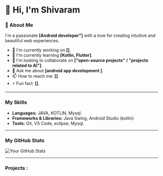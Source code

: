 # 👋 Hi, I'm Shivaram

### 🚀 About Me

I'm a passionate **[Android developer"]** with a love for creating intuitive and beautiful web experiences. 

- 🔭 I'm currently working on **[]**.
- 🌱 I'm currently learning **[Kotlin, Flutter]**.
- 👯 I'm looking to collaborate on **["open-source projects" / "projects related to AI"]**.
- 💬 Ask me about **[android app development ]**.
- 📫 How to reach me: **[]**.
- ⚡ Fun fact: **[]**.

---

### My Skills

- **Languages:** JAVA, KOTLIN, Mysql.
- **Frameworks & Libraries:** Java Swing, Android Studio (kotlin)
- **Tools:** Git, VS Code, eclipse, Mysql.

---

### My GitHub Stats

![Your GitHub Stats](https://github-readme-stats.vercel.app/api?username=shivaram-repo&show_icons=true&theme=dark)

---

### Projects :

